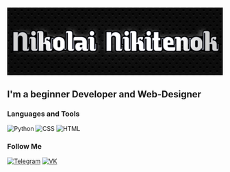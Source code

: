 [![Header](https://github.com/NikolaiNikitenok/NikolaiNikitenok/blob/main/assets/20220603_192239.png)](https://t.me/NikolaiNikitenok)

## I'm a beginner Developer and Web-Designer

### Languages and Tools
![Python](https://img.shields.io/badge/-Python-2C302D?style=for-the-badge&logo=python&logoColor=EBDD24)
![CSS](https://img.shields.io/badge/-CSS-2C302D?style=for-the-badge&logo=css3&logoColor=E1757D6)
![HTML](https://img.shields.io/badge/-HTML-2C302D?style=for-the-badge&logo=html5&logoColor=FF8D11)

### Follow Me
[![Telegram](https://img.shields.io/badge/-Telegram-2C302D?style=for-the-badge&logo=telegram&logoColor=11C4FF)](https://t.me/NikolaiNikitenok)
[![VK](https://img.shields.io/badge/-Vkontakte-2C302D?style=for-the-badge&logo=vk&logoColor=1171FF)](https://vk.com/nikolalllkaa)
